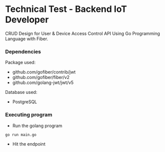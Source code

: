 # Technical Test - Backend IoT Developer

CRUD Design for User & Device Access Control API Using Go Programming Language with Fiber.

### Dependencies

Package used:
* github.com/gofiber/contrib/jwt
* github.com/gofiber/fiber/v2
* github.com/golang-jwt/jwt/v5

Database used: 
* PostgreSQL

### Executing program


* Run the golang program
```
go run main.go
```
* Hit the endpoint 
